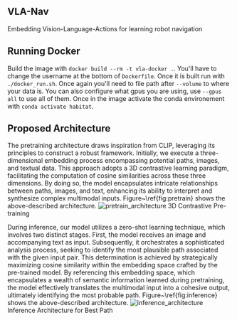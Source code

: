 ## VLA-Nav
Embedding Vision-Language-Actions for learning robot navigation

## Running Docker
Build the image with `docker build --rm -t vla-docker .`. You'll have to change the username at the bottom of `Dockerfile`. Once it is built run with `./docker_run.sh`. Once again you'll need to file path after `--volume` to where your data is. You can also configure what gpus you are using, use `--gpus all` to use all of them. Once in the image activate the conda environement with `conda activate habitat`.

## Proposed Architecture
The pretraining architecture draws inspiration from CLIP, leveraging its principles to construct a robust framework. Initially, we execute a three-dimensional embedding process encompassing potential paths, images, and textual data. This approach adopts a 3D contrastive learning paradigm, facilitating the computation of cosine similarities across these three dimensions. By doing so, the model encapsulates intricate relationships between paths, images, and text, enhancing its ability to interpret and synthesize complex multimodal inputs. Figure~\ref{fig:pretrain} shows the above-described architecture.
![pretrain_architecture](https://github.com/jhughes50/VLA-Nav/assets/63807125/a3e73050-3046-43f6-ab23-3e070e256f2c)
3D Contrastive Pre-training

During inference, our model utilizes a zero-shot learning technique, which involves two distinct stages. First, the model receives an image and accompanying text as input. Subsequently, it orchestrates a sophisticated analysis process, seeking to identify the most plausible path associated with the given input pair. This determination is achieved by strategically maximizing cosine similarity within the embedding space crafted by the pre-trained model. By referencing this embedding space, which encapsulates a wealth of semantic information learned during pretraining, the model effectively translates the multimodal input into a cohesive output, ultimately identifying the most probable path. Figure~\ref{fig:inference} shows the above-described architecture. 
![inference_architecture](https://github.com/jhughes50/VLA-Nav/assets/63807125/18a68ab1-741a-4787-a82f-4b54b4202657)
Inference Architecture for Best Path
